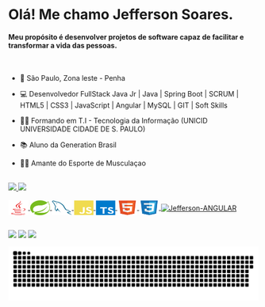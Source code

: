 # Olá! Me chamo Jefferson Soares.

#### Meu propósito é desenvolver projetos de software capaz de facilitar e transformar a vida das pessoas.
  
 <br>
  
- 📍 São Paulo, Zona leste - Penha
- 💻 Desenvolvedor FullStack Java Jr | Java | Spring Boot | SCRUM | HTML5 | CSS3 | JavaScript | Angular | MySQL | GIT | Soft Skills

- 👨‍🎓 Formando em T.I - Tecnologia da Informação (UNICID UNIVERSIDADE CIDADE DE S. PAULO)
- 📚 Aluno da Generation Brasil
- 🏋️‍♂️ Amante do Esporte de Musculaçao

<img height="180em" src=""/>

<br>
  
<div>
  <a href="https://github.com/Jefferson-devs">
  <img height="150em" src="https://github-readme-stats.vercel.app/api?username=Jefferson-devs&show_icons=true&theme=dark&include_all_commits=true&count_private=true"/>
  <img height="150em" src="https://github-readme-stats.vercel.app/api/top-langs/?username=Jefferson-devs&layout=compact&langs_count=7&theme=dark"/>
</div>
  <div style="display: inline_block"><br>
  <img align="center" alt="Jefferson-Js" height="30" width="40" src="https://raw.githubusercontent.com/devicons/devicon/master/icons/java/java-plain.svg">
  <img align="center" alt="Jefferson-Js" height="30" width="40" src="https://raw.githubusercontent.com/devicons/devicon/master/icons/spring/spring-original.svg">
  <img align="center" alt="Jefferson-Js" height="30" width="40" src="https://raw.githubusercontent.com/devicons/devicon/master/icons/mysql/mysql-plain.svg">
  <img align="center" alt="Jefferson-Js" height="30" width="40" src="https://raw.githubusercontent.com/devicons/devicon/master/icons/javascript/javascript-plain.svg">
  <img align="center" alt="Jefferson-Ts" height="30" width="40" src="https://raw.githubusercontent.com/devicons/devicon/master/icons/typescript/typescript-plain.svg">
  <img align="center" alt="Jefferson-HTML" height="30" width="40" src="https://raw.githubusercontent.com/devicons/devicon/master/icons/html5/html5-original.svg">
  <img align="center" alt="Jefferson-CSS" height="30" width="40" src="https://raw.githubusercontent.com/devicons/devicon/master/icons/css3/css3-original.svg"> 
  <img align="center" alt="Jefferson-ANGULAR" height="30" width="40" src="https://cdn.jsdelivr.net/gh/devicons/devicon/icons/angularjs/angularjs-original.svg">
    
</div>
  
##
  
<div> 
  <a href="https://www.instagram.com/_jotaas/" target="_blank"><img src="https://img.shields.io/badge/-Instagram-%23E4405F?style=for-the-badge&logo=instagram&logoColor=white" target="_blank"></a>
  <a href="https://www.linkedin.com/in/jefferson-soares-22103b208/" target="_blank"><img src="https://img.shields.io/badge/-LinkedIn-%230077B5?style=for-the-badge&logo=linkedin&logoColor=white" target="_blank"></a> 
   <a href="https://twitter.com/JeffersonJota_" target="_blank"><img src="https://img.shields.io/badge/Twitter-1DA1F2?style=for-the-badge&logo=twitter&logoColor=white" target="_blank"></a>
 
  ![Snake animation](https://github.com/Jefferson-devs/Jefferson-devs/blob/output/github-contribution-grid-snake.svg)
 
</div>
